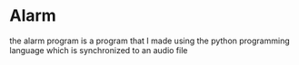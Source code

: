 # Alarm

the alarm program is a program that I made using the python programming language which is synchronized to an audio file
